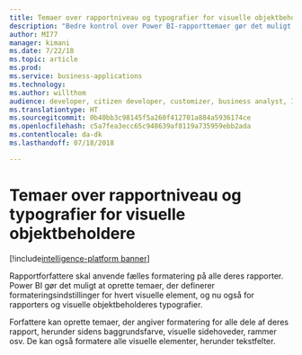 ```yaml
---
title: Temaer over rapportniveau og typografier for visuelle objektbeholdere
description: "Bedre kontrol over Power BI-rapporttemaer gør det muligt at angive indstillinger på rapportniveau (f.eks. baggrundsfarve) og visuelle kontrolelementer (f.eks. titler og rammer)"
author: MI77
manager: kimani
ms.date: 7/22/18
ms.topic: article
ms.prod: 
ms.service: business-applications
ms.technology: 
ms.author: willthom
audience: developer, citizen developer, customizer, business analyst, IT pro
ms.translationtype: HT
ms.sourcegitcommit: 0b40bb3c98145f5a260f412701a884a5936174ce
ms.openlocfilehash: c5a7fea3ecc65c948639af8119a735959ebb2ada
ms.contentlocale: da-dk
ms.lasthandoff: 07/18/2018

---
```


# <a name="theming-over-report-level-and-visual-container-styles"></a>Temaer over rapportniveau og typografier for visuelle objektbeholdere

[!include[intelligence-platform banner](../../includes/intelligence-platform.md)]

Rapportforfattere skal anvende fælles formatering på alle deres rapporter. Power BI gør det muligt at oprette temaer, der definerer formateringsindstillinger for hvert visuelle element, og nu også for rapporters og visuelle objektbeholderes typografier.

Forfattere kan oprette temaer, der angiver formatering for alle dele af deres rapport, herunder sidens baggrundsfarve, visuelle sidehoveder, rammer osv. De kan også formatere alle visuelle elementer, herunder tekstfelter.

<!--
### Who uses this feature
This feature is intended for report developers. It works without any additional setup. 
## Status
### Development status
In development
#### Target timeframe
October ‘18
-->

